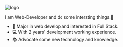 ![logo](http://tva2.sinaimg.cn/large/7e84681dgy1ghfqchkynuj21jk0b4455.jpg)

I am Web-Developer and do some intersting things.🌱


* 💼  Major in web develop and interested in Full Stack.
* 💻  With 2  years' development working experience.
* 📚 Advocate some new technology and knowledge.

